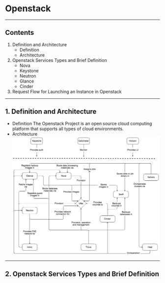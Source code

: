 Openstack
=====
---
Contents
--------
1. Definition and Architecture
    * Definition
    * Architecture
2. Openstack Services Types and Brief Definition
    * Nova
    * Keystone
    * Neutron
    * Glance
    * Cinder
3. Request Flow for Launching an Instance in Openstack

---

## 1. Definition and Architecture
* Definition
    The Openstack Project is an open source cloud computing platform that supports all types of cloud environments.
* Architecture
    ![Conceptual Architecture](/Conceptual_Architecture.png) 

---

## 2. Openstack Services Types and Brief Definition